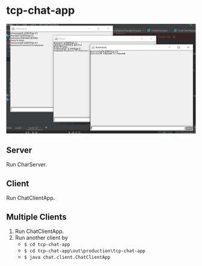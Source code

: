 # tcp-chat-app

![preview](/assets/run.jpg)

## Server

Run CharServer.

## Client

Run ChatClientApp.

## Multiple Clients

1. Run ChatClientApp.
1. Run another client by  
    - `$ cd tcp-chat-app`  
    - `$ cd tcp-chat-app\out\production\tcp-chat-app`
    - `$ java chat.client.ChatClientApp`
    
